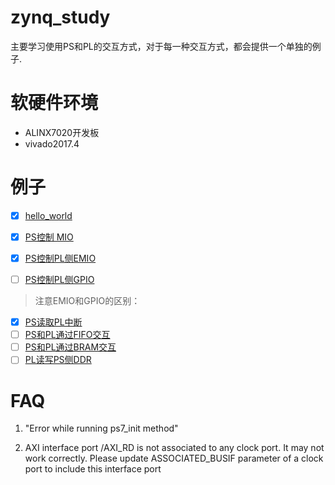 # zynq_study
主要学习使用PS和PL的交互方式，对于每一种交互方式，都会提供一个单独的例子.

# 软硬件环境
* ALINX7020开发板
* vivado2017.4



# 例子
- [x] [hello_world](https://github.com/kdurant/zynq_study/tree/master/hello_world)

- [x] [PS控制 MIO](https://github.com/kdurant/zynq_study/tree/master/mio)
- [x] [PS控制PL侧EMIO](https://github.com/kdurant/zynq_study/tree/master/ps_emio)
- [ ] [PS控制PL侧GPIO]()

> 注意EMIO和GPIO的区别：
>
>
>

- [x] [PS读取PL中断](https://github.com/kdurant/zynq_study/tree/master/pl_int)
- [ ] [PS和PL通过FIFO交互]()
- [ ] [PS和PL通过BRAM交互]()
- [ ] [PL读写PS侧DDR]()

# FAQ
1. "Error while running ps7_init method"


2. AXI interface port /AXI_RD is not associated to any clock port. It may not work correctly. Please update ASSOCIATED_BUSIF parameter of a clock port to include this interface port
